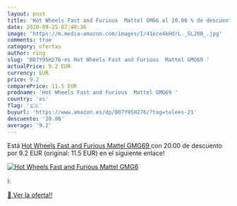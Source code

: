 ```yaml
---
layout: post
title: 'Hot Wheels Fast and Furious  Mattel GMG6 al 20.00 % de descuento'
date: 2020-09-25 07:48:36
image: 'https://m.media-amazon.com/images/I/41ece4kHdrL._SL200_.jpg'
comments: true
category: ofertas
author: ring
slug: 'B07Y95H276-es Hot Wheels Fast and Furious  Mattel GMG69 '
actualPrice: 9.2 EUR
currency: EUR
price: 9.2
comparePrice: 11.5 EUR
prodname: 'Hot Wheels Fast and Furious  Mattel GMG69 '
country: 'es'
flag: '🇪🇸'
buyurl: 'https://www.amazon.es/dp/B07Y95H276/?tag=tolees-21'
descuento: '20.00'
average: '9.2'
---
```


Está [Hot Wheels Fast and Furious  Mattel GMG69 ](https://www.amazon.es/dp/B07Y95H276/?tag=tolees-21) con 20.00 de descuento por 9.2 EUR (original: 11.5 EUR) en el siguiente enlace!

[![Hot Wheels Fast and Furious  Mattel GMG6](https://m.media-amazon.com/images/I/41ece4kHdrL._SL200_.jpg)](https://www.amazon.es/dp/B07Y95H276/?tag=tolees-21)

ℹ️:


[🛒 Ver la oferta!!](https://www.amazon.es/dp/B07Y95H276/?tag=tolees-21)

